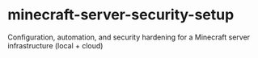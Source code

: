 # minecraft-server-security-setup
Configuration, automation, and security hardening for a Minecraft server infrastructure (local + cloud)

